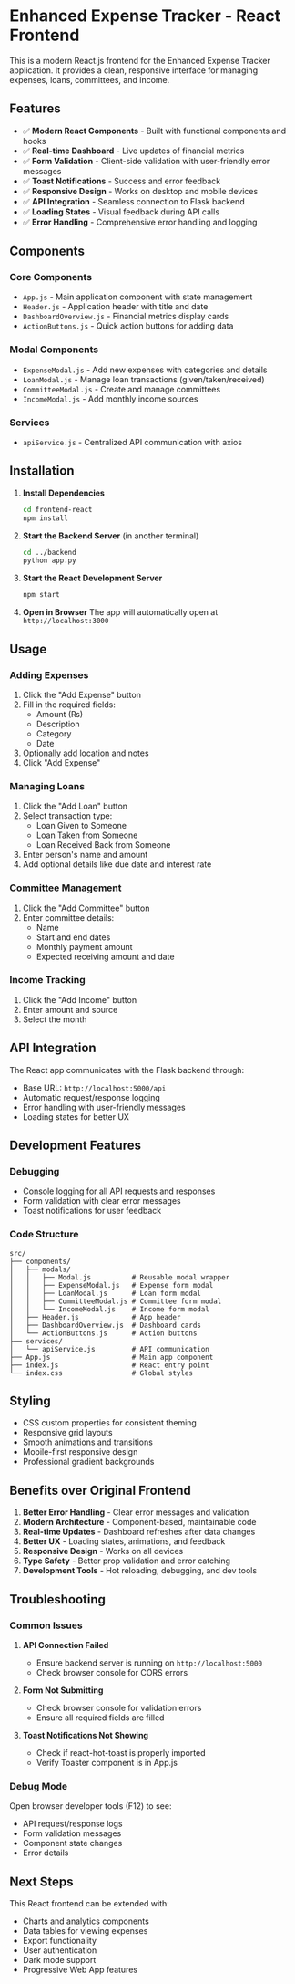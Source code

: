 # Enhanced Expense Tracker - React Frontend

This is a modern React.js frontend for the Enhanced Expense Tracker application. It provides a clean, responsive interface for managing expenses, loans, committees, and income.

## Features

- ✅ **Modern React Components** - Built with functional components and hooks
- ✅ **Real-time Dashboard** - Live updates of financial metrics
- ✅ **Form Validation** - Client-side validation with user-friendly error messages
- ✅ **Toast Notifications** - Success and error feedback
- ✅ **Responsive Design** - Works on desktop and mobile devices
- ✅ **API Integration** - Seamless connection to Flask backend
- ✅ **Loading States** - Visual feedback during API calls
- ✅ **Error Handling** - Comprehensive error handling and logging

## Components

### Core Components
- `App.js` - Main application component with state management
- `Header.js` - Application header with title and date
- `DashboardOverview.js` - Financial metrics display cards
- `ActionButtons.js` - Quick action buttons for adding data

### Modal Components
- `ExpenseModal.js` - Add new expenses with categories and details
- `LoanModal.js` - Manage loan transactions (given/taken/received)
- `CommitteeModal.js` - Create and manage committees
- `IncomeModal.js` - Add monthly income sources

### Services
- `apiService.js` - Centralized API communication with axios

## Installation

1. **Install Dependencies**
   ```bash
   cd frontend-react
   npm install
   ```

2. **Start the Backend Server** (in another terminal)
   ```bash
   cd ../backend
   python app.py
   ```

3. **Start the React Development Server**
   ```bash
   npm start
   ```

4. **Open in Browser**
   The app will automatically open at `http://localhost:3000`

## Usage

### Adding Expenses
1. Click the "Add Expense" button
2. Fill in the required fields:
   - Amount (₨)
   - Description
   - Category
   - Date
3. Optionally add location and notes
4. Click "Add Expense"

### Managing Loans
1. Click the "Add Loan" button
2. Select transaction type:
   - Loan Given to Someone
   - Loan Taken from Someone
   - Loan Received Back from Someone
3. Enter person's name and amount
4. Add optional details like due date and interest rate

### Committee Management
1. Click the "Add Committee" button
2. Enter committee details:
   - Name
   - Start and end dates
   - Monthly payment amount
   - Expected receiving amount and date

### Income Tracking
1. Click the "Add Income" button
2. Enter amount and source
3. Select the month

## API Integration

The React app communicates with the Flask backend through:
- Base URL: `http://localhost:5000/api`
- Automatic request/response logging
- Error handling with user-friendly messages
- Loading states for better UX

## Development Features

### Debugging
- Console logging for all API requests and responses
- Form validation with clear error messages
- Toast notifications for user feedback

### Code Structure
```
src/
├── components/
│   ├── modals/
│   │   ├── Modal.js          # Reusable modal wrapper
│   │   ├── ExpenseModal.js   # Expense form modal
│   │   ├── LoanModal.js      # Loan form modal
│   │   ├── CommitteeModal.js # Committee form modal
│   │   └── IncomeModal.js    # Income form modal
│   ├── Header.js             # App header
│   ├── DashboardOverview.js  # Dashboard cards
│   └── ActionButtons.js      # Action buttons
├── services/
│   └── apiService.js         # API communication
├── App.js                    # Main app component
├── index.js                  # React entry point
└── index.css                 # Global styles
```

## Styling

- CSS custom properties for consistent theming
- Responsive grid layouts
- Smooth animations and transitions
- Mobile-first responsive design
- Professional gradient backgrounds

## Benefits over Original Frontend

1. **Better Error Handling** - Clear error messages and validation
2. **Modern Architecture** - Component-based, maintainable code
3. **Real-time Updates** - Dashboard refreshes after data changes
4. **Better UX** - Loading states, animations, and feedback
5. **Responsive Design** - Works on all devices
6. **Type Safety** - Better prop validation and error catching
7. **Development Tools** - Hot reloading, debugging, and dev tools

## Troubleshooting

### Common Issues

1. **API Connection Failed**
   - Ensure backend server is running on `http://localhost:5000`
   - Check browser console for CORS errors

2. **Form Not Submitting**
   - Check browser console for validation errors
   - Ensure all required fields are filled

3. **Toast Notifications Not Showing**
   - Check if react-hot-toast is properly imported
   - Verify Toaster component is in App.js

### Debug Mode
Open browser developer tools (F12) to see:
- API request/response logs
- Form validation messages
- Component state changes
- Error details

## Next Steps

This React frontend can be extended with:
- Charts and analytics components
- Data tables for viewing expenses
- Export functionality
- User authentication
- Dark mode support
- Progressive Web App features

